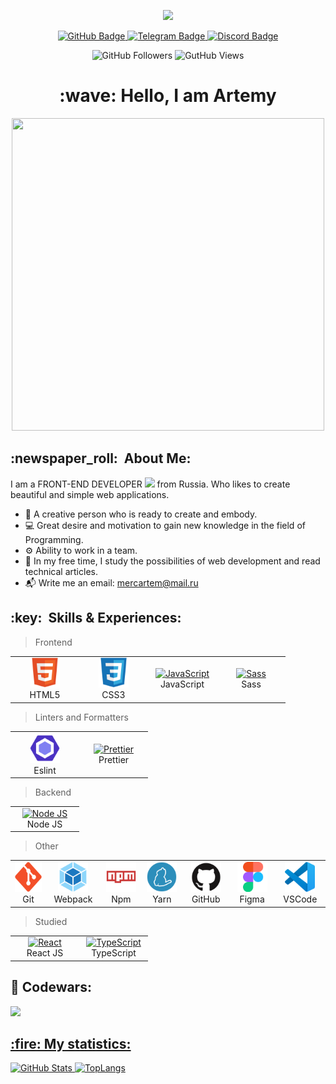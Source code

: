<div id="header" align="center">
  <p align="center"><img src="https://media.giphy.com/media/ES9cAJlcxblRESzOH1/giphy.gif" width="100"/></p>
  <p id="badges">
    <a href="https://github.com/mercartem">
      <img src="https://img.shields.io/badge/GitHub-100000?style=for-the-badge&logo=github&logoColor=white" alt="GitHub Badge"/>
    </a>
    <a href="https://t.me/roadtowebdev">
      <img src="https://img.shields.io/badge/Telegram-2CA5E0?style=for-the-badge&logo=telegram&logoColor=white" alt="Telegram Badge"/>
    </a>
    <a href="https://discord.com/users/895331776107536464">
      <img src="https://img.shields.io/badge/Discord-7289DA?style=for-the-badge&logo=discord&logoColor=white" alt="Discord Badge"/>
    </a>
  </p>
  <img src="https://img.shields.io/github/followers/mercartem?logo=github&style=social" alt="GitHub Followers"/>
  <img src="https://komarev.com/ghpvc/?username=mercartem&style=flat-square&color=blue" alt="GutHub Views"/>
  <h1>
    :wave: Hello, I am Artemy
  </h1>
</div>
<div id="main" align="center">
  <img src="https://media.giphy.com/media/VekcnHOwOI5So/giphy.gif" width="500" height="500"/>
</div>

<h2 align="left" id="about">:newspaper_roll: &nbsp;About Me:</h2>

I am a FRONT-END DEVELOPER <img src="https://media.giphy.com/media/WUlplcMpOCEmTGBtBW/giphy.gif" width="30"> from Russia. Who likes to create beautiful and simple web applications.

- :ice_cube: A creative person who is ready to create and embody.
- :computer: Great desire and motivation to gain new knowledge in the field of Programming.
- :gear: Ability to work in a team.
- :herb: In my free time, I study the possibilities of web development and read technical articles.
- :mailbox_with_mail: Write me an email: <mercartem@mail.ru>

<h2 align="left" id="skills">:key: &nbsp;Skills & Experiences:</h2>

>Frontend

<table width='100'>
  <tr>
    <td align="center" width="96">
      <a href="#skills">
        <img src="https://github.com/devicons/devicon/blob/master/icons/html5/html5-original.svg" width="48" height="48" alt="Html5" />
      </a>
      <br>HTML5
    </td>
     <td align="center" width="96"> 
      <a href="skills" >
        <img src="https://github.com/devicons/devicon/blob/master/icons/css3/css3-original.svg" width="48" height="48" alt="css3" />
      </a>
      <br>CSS3
    </td>
    <td align="center" width="96">
      <a href="#skills">
        <img src="https://upload.wikimedia.org/wikipedia/commons/thumb/9/99/Unofficial_JavaScript_logo_2.svg/1024px-Unofficial_JavaScript_logo_2.svg.png" width="48" height="48" alt="JavaScript" />
      </a>
      <br>JavaScript
    </td>
     <td align="center" width="96">
      <a href="#skills">
        <img src="https://brandeps.com/icon-download/S/Sass-icon-vector-04.svg" width="48" height="48" alt="Sass" />
      </a>
      <br>Sass
    </td>
  </tr>
</table>

>Linters and Formatters

<table width='100'>
  <tr>
    <td align="center" width="96">
      <a href="#skills">
         <img src="https://github.com/devicons/devicon/blob/master/icons/eslint/eslint-original.svg" width="48" height="48" alt="Eslint" />
      </a>
      <br>Eslint
    </td>
     <td align="center" width="96"> 
      <a href="skills" >
        <img src="https://brandeps.com/icon-download/P/Prettier-icon-vector-02.svg" width="48" height="48" alt="Prettier" />
      </a>
      <br>Prettier
    </td>
   
  </tr>
</table>

>Backend

<table width='100'>
  <tr>
    <td align="center" width="96">
      <a href="#skills">
         <img src="https://brandeps.com/icon-download/N/Nodejs-icon-vector-02.svg" width="48" height="48" alt="Node JS" />
      </a>
      <br>Node JS
    </td>
  </tr>
</table>

> Other

<table width='100'>
  <tr>
    <td align="center" width="96">
      <a href="#skills">
         <img src="https://github.com/devicons/devicon/blob/master/icons/git/git-original.svg" width="48" height="48" alt="Git" />
      </a>
      <br>Git
    </td>
    <td align="center" width="96">
      <a href="#skills">
         <img src="https://github.com/devicons/devicon/blob/master/icons/webpack/webpack-original.svg" width="48" height="48" alt="Webpack" />
      </a>
      <br>Webpack
    </td>
     <td align="center" width="96"> 
      <a href="skills" >
        <img src="https://github.com/devicons/devicon/blob/master/icons/npm/npm-original-wordmark.svg" width="48" height="48" alt="Npm" />
      </a>
      <br>Npm
    </td>
    <td align="center" width="96">
      <a href="#skills">
        <img src="https://github.com/devicons/devicon/blob/master/icons/yarn/yarn-original.svg" width="48" height="48" alt="Yarn" />
      </a>
      <br>Yarn
    </td>
    <td align="center" width="96">
      <a href="#skills">
        <img src="https://github.com/devicons/devicon/blob/master/icons/github/github-original.svg" width="48" height="48" alt="GitHub" />
      </a>
      <br>GitHub
    </td>
    <td align="center" width="96">
      <a href="#skills">
        <img src="https://github.com/devicons/devicon/blob/master/icons/figma/figma-original.svg" width="48" height="48" alt="Figma" />
      </a>
      <br>Figma
    </td>
    <td align="center" width="96">
      <a href="#skills">
        <img src="https://github.com/devicons/devicon/blob/master/icons/vscode/vscode-original.svg" width="48" height="48" alt="VSCode" />
      </a>
      <br>VSCode
    </td>
  </tr>
</table>

>Studied

<table width='100'>
  <tr>
    <td align="center" width="96">
      <a href="#skills">
        <img src="https://brandlogos.net/wp-content/uploads/2020/09/react-logo.png" width="48" height="48" alt="React" />
      </a>
      <br>React JS
    </td>
    <td align="center" width="96">
      <a href="#skills">
        <img src="https://upload.wikimedia.org/wikipedia/commons/thumb/4/4c/Typescript_logo_2020.svg/1200px-Typescript_logo_2020.svg.png" width="48" height="48"                alt="TypeScript" />
      </a>
      <br>TypeScript
    </td>
  </tr>
</table>

<h2 align="left" id="skills">🏅 Codewars:</h2>

<a href="#title">
<img src="https://www.codewars.com/users/rsschool_2e0aa5703fdab03b/badges/large"</>

<h2 align="left" id="skills">:fire: My statistics:</h2>

<a href="#title">
  <img src="https://github-readme-stats.vercel.app/api?username=mercartem&show_icons=true&theme=react&count_private=true&include_all_commits=true" alt="GitHub Stats" />
</a>
<a href="#title">
  <img src="https://github-readme-stats.vercel.app/api/top-langs?username=mercartem&show_icons=true&locale=en&layout=compact&theme=react" alt="TopLangs" />
</a>
